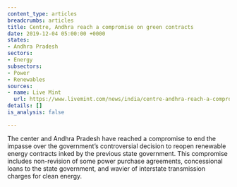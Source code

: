 ```yaml
---
content_type: articles
breadcrumbs: articles
title: Centre, Andhra reach a compromise on green contracts
date: 2019-12-04 05:00:00 +0000
states:
- Andhra Pradesh
sectors:
- Energy
subsectors:
- Power
- Renewables
sources:
- name: Live Mint
  url: https://www.livemint.com/news/india/centre-andhra-reach-a-compromise-on-green-contracts-11574966773995.html
details: []
is_analysis: false

---
```

The center and Andhra Pradesh have reached a compromise to end the impasse over the government’s controversial decision to reopen renewable energy contracts inked by the previous state government. This compromise includes non-revision of some power purchase agreements, concessional loans to the state government, and wavier of interstate transmission charges for clean energy.
